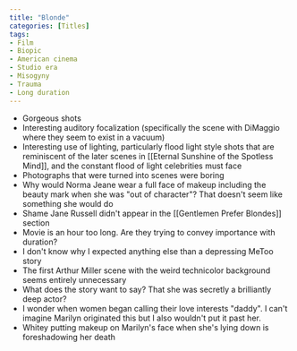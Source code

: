 ```yaml
---
title: "Blonde"
categories: [Titles]
tags:
- Film
- Biopic
- American cinema
- Studio era
- Misogyny
- Trauma
- Long duration
---
```

- Gorgeous shots
- Interesting auditory focalization (specifically the scene with DiMaggio where they seem to exist in a vacuum)
- Interesting use of lighting, particularly flood light style shots that are reminiscent of the later scenes in [[Eternal Sunshine of the Spotless Mind]], and the constant flood of light celebrities must face
- Photographs that were turned into scenes were boring
- Why would Norma Jeane wear a full face of makeup including the beauty mark when she was "out of character"? That doesn't seem like something she would do
- Shame Jane Russell didn't appear in the [[Gentlemen Prefer Blondes]] section
- Movie is an hour too long. Are they trying to convey importance with duration?
- I don't know why I expected anything else than a depressing MeToo story
- The first Arthur Miller scene with the weird technicolor background seems entirely unnecessary 
- What does the story want to say? That she was secretly a brilliantly deep actor?
- I wonder when women began calling their love interests "daddy". I can't imagine Marilyn originated this but I also wouldn't put it past her. 
- Whitey putting makeup on Marilyn's face when she's lying down is foreshadowing her death 